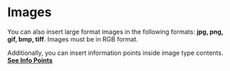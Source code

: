 # Images

You can also insert large format images in the following formats: __jpg, png, gif, bmp, tiff__.
Images must be in RGB format.

Additionally, you can insert information points inside image type contents. [__See Info Points__](/it/media-manager/features/info-point.md)

